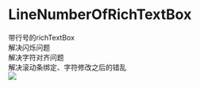 # LineNumberOfRichTextBox
带行号的richTextBox  
解决闪烁问题  
解决字符对齐问题   
解决滚动条绑定、字符修改之后的错乱  
![](http://ozf2uzhnb.bkt.clouddn.com/18-3-12/73317236.jpg)  
